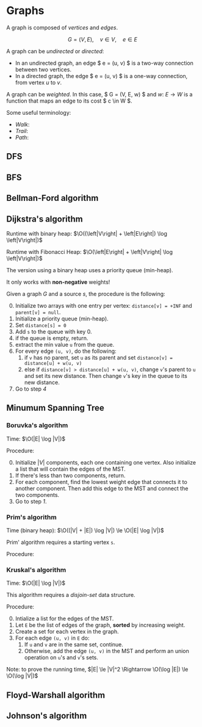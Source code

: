 # Graphs

A graph is composed of _vertices_ and _edges_.

$$ G = (V, E),\quad v \in V,\quad e \in E $$

A graph can be _undirected_ or _directed_:

- In an undirected graph, an edge $ e = (u, v) $ is a two-way connection between two vertices.
- In a directed graph, the edge $ e = (u, v) $ is a one-way connection, from vertex $u$ to $v$.

A graph can be _weighted_. In this case, $ G = (V, E, w) $ and $w:\ E \rightarrow W$
is a function that maps an edge to its cost $ c \in W $.

Some useful terminology:

- _Walk_:
- _Trail_:
- _Path_:

## DFS

## BFS

## Bellman-Ford algorithm

## Dijkstra's algorithm

Runtime with binary heap: $\O((\left|V\right| + \left|E\right|) \log \left|V\right|)$

Runtime with Fibonacci Heap: $\O(\left|E\right| + \left|V\right| \log \left|V\right|)$

The version using a binary heap uses a priority queue (min-heap).

It only works with **non-negative** weights!

Given a graph $G$ and a source $s$, the procedure is the following:

0. Initialize two arrays with one entry per vertex: `distance[v] = +INF` and `parent[v] = null`.
1. Initialize a priority queue (min-heap).
2. Set `distance[s] = 0`
3. Add `s` to the queue with key 0.
4. if the queue is empty, return.
5. extract the min value `u` from the queue.
6. For every edge `(u, v)`, do the following:
   1. if `v` has no parent, set `u` as its parent and set `distance[v] = distance[u] + w(u, v)`
   2. else if `distance[v] > distance[u] + w(u, v)`, change `v`'s parent to `u` and set its
      new distance. Then change `v`'s key in the queue to its new distance.
7. Go to step _4_

## Minumum Spanning Tree

### Boruvka's algorithm

Time: $\O(|E| \log |V|)$

Procedure:

0. Initialize $|V|$ components, each one containing one vertex. Also initialize a list that will contain the edges of the MST.
1. If there's less than two components, return.
2. For each component, find the lowest weight edge that connects it to another component. Then add
   this edge to the MST and connect the two components.
3. Go to step _1_.

### Prim's algorithm

Time (binary heap): $\O((|V| + |E|) \log |V|) \le \O(|E| \log |V|)$

Prim' algorithm requires a starting vertex `s`.

Procedure:



### Kruskal's algorithm

Time: $\O(|E| \log |V|)$

This algorithm requires a _disjoin-set_ data structure.

Procedure:

0. Intialize a list for the edges of the MST.
1. Let `E` be the list of edges of the graph, **sorted** by increasing weight.
2. Create a set for each vertex in the graph.
3. For each edge `(u, v)` in `E` do:
   1. If `u` and `v` are in the same set, continue.
   2. Otherwise, add the edge `(u, v)` in the MST and perform an union operation on `u`'s and `v`'s sets.

Note: to prove the running time, $|E| \le |V|^2 \Rightarrow \O(\log |E|) \le \O(\log |V|)$

## Floyd-Warshall algorithm

## Johnson's algorithm
